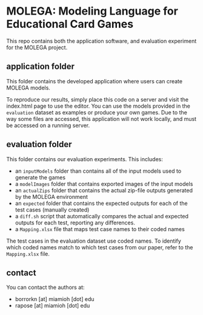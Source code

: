 # MOLEGA: Modeling Language for Educational Card Games

This repo contains both the application software, and evaluation experiment for the MOLEGA project.

## application folder

This folder contains the developed application where users can create MOLEGA models. 

To reproduce our results, simply place this code on a server and visit the index.html page to use the editor. You can use the models provided in the `evaluation` dataset as examples or produce your own games. Due to the way some files are accessed, this application will not work locally, and must be accessed on a running server.

## evaluation folder

This folder contains our evaluation experiments. This includes:

 - an `inputModels` folder than contains all of the input models used to generate the games
 - a `modelImages` folder that contains exported images of the input models
 - an `actualZips` folder that contains the actual zip-file outputs generated by the MOLEGA environment
 - an `expected` folder that contains the expected outputs for each of the test cases (manually created)
 - a `diff.sh` script that automatically compares the actual and expected outputs for each test, reporting any differences.
 - a `Mapping.xlsx` file that maps test case names to their coded names

The test cases in the evaluation dataset use coded names. To identify which coded names match to which test cases from our paper, refer to the `Mapping.xlsx` file.

## contact

You can contact the authors at:
 - borrorkn [at] miamioh [dot] edu
 - rapose [at] miamioh [dot] edu
